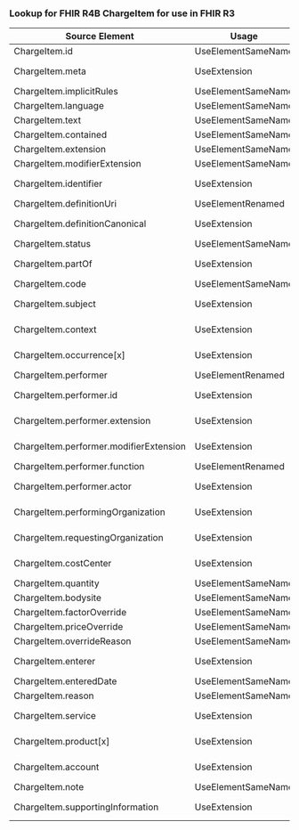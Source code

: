 ### Lookup for FHIR R4B ChargeItem for use in FHIR R3

| Source Element | Usage | Target |
| -------------- | ----- | ------ |
| ChargeItem.id | UseElementSameName | ChargeItem.id |
| ChargeItem.meta | UseExtension | http://hl7.org/fhir/4.3/StructureDefinition/extension-ChargeItem.meta |
| ChargeItem.implicitRules | UseElementSameName | ChargeItem.implicitRules |
| ChargeItem.language | UseElementSameName | ChargeItem.language |
| ChargeItem.text | UseElementSameName | ChargeItem.text |
| ChargeItem.contained | UseElementSameName | ChargeItem.contained |
| ChargeItem.extension | UseElementSameName | ChargeItem.extension |
| ChargeItem.modifierExtension | UseElementSameName | ChargeItem.modifierExtension |
| ChargeItem.identifier | UseExtension | http://hl7.org/fhir/4.3/StructureDefinition/extension-ChargeItem.identifier |
| ChargeItem.definitionUri | UseElementRenamed | ChargeItem.definition |
| ChargeItem.definitionCanonical | UseExtension | http://hl7.org/fhir/4.3/StructureDefinition/extension-ChargeItem.definitionCanonical |
| ChargeItem.status | UseElementSameName | ChargeItem.status |
| ChargeItem.partOf | UseExtension | http://hl7.org/fhir/4.3/StructureDefinition/extension-ChargeItem.partOf |
| ChargeItem.code | UseElementSameName | ChargeItem.code |
| ChargeItem.subject | UseExtension | http://hl7.org/fhir/4.3/StructureDefinition/extension-ChargeItem.subject |
| ChargeItem.context | UseExtension | http://hl7.org/fhir/4.3/StructureDefinition/extension-ChargeItem.context |
| ChargeItem.occurrence[x] | UseExtension | http://hl7.org/fhir/4.3/StructureDefinition/extension-ChargeItem.occurrence |
| ChargeItem.performer | UseElementRenamed | ChargeItem.participant |
| ChargeItem.performer.id | UseExtension | http://hl7.org/fhir/4.3/StructureDefinition/extension-ChargeItem.performer.id |
| ChargeItem.performer.extension | UseExtension | http://hl7.org/fhir/4.3/StructureDefinition/extension-ChargeItem.performer.extension |
| ChargeItem.performer.modifierExtension | UseExtension | http://hl7.org/fhir/4.3/StructureDefinition/extension-ChargeItem.performer.modifierExtension |
| ChargeItem.performer.function | UseElementRenamed | ChargeItem.participant.role |
| ChargeItem.performer.actor | UseExtension | http://hl7.org/fhir/4.3/StructureDefinition/extension-ChargeItem.performer.actor |
| ChargeItem.performingOrganization | UseExtension | http://hl7.org/fhir/4.3/StructureDefinition/extension-ChargeItem.performingOrganization |
| ChargeItem.requestingOrganization | UseExtension | http://hl7.org/fhir/4.3/StructureDefinition/extension-ChargeItem.requestingOrganization |
| ChargeItem.costCenter | UseExtension | http://hl7.org/fhir/4.3/StructureDefinition/extension-ChargeItem.costCenter |
| ChargeItem.quantity | UseElementSameName | ChargeItem.quantity |
| ChargeItem.bodysite | UseElementSameName | ChargeItem.bodysite |
| ChargeItem.factorOverride | UseElementSameName | ChargeItem.factorOverride |
| ChargeItem.priceOverride | UseElementSameName | ChargeItem.priceOverride |
| ChargeItem.overrideReason | UseElementSameName | ChargeItem.overrideReason |
| ChargeItem.enterer | UseExtension | http://hl7.org/fhir/4.3/StructureDefinition/extension-ChargeItem.enterer |
| ChargeItem.enteredDate | UseElementSameName | ChargeItem.enteredDate |
| ChargeItem.reason | UseElementSameName | ChargeItem.reason |
| ChargeItem.service | UseExtension | http://hl7.org/fhir/4.3/StructureDefinition/extension-ChargeItem.service |
| ChargeItem.product[x] | UseExtension | http://hl7.org/fhir/4.3/StructureDefinition/extension-ChargeItem.product |
| ChargeItem.account | UseExtension | http://hl7.org/fhir/4.3/StructureDefinition/extension-ChargeItem.account |
| ChargeItem.note | UseElementSameName | ChargeItem.note |
| ChargeItem.supportingInformation | UseExtension | http://hl7.org/fhir/4.3/StructureDefinition/extension-ChargeItem.supportingInformation |
